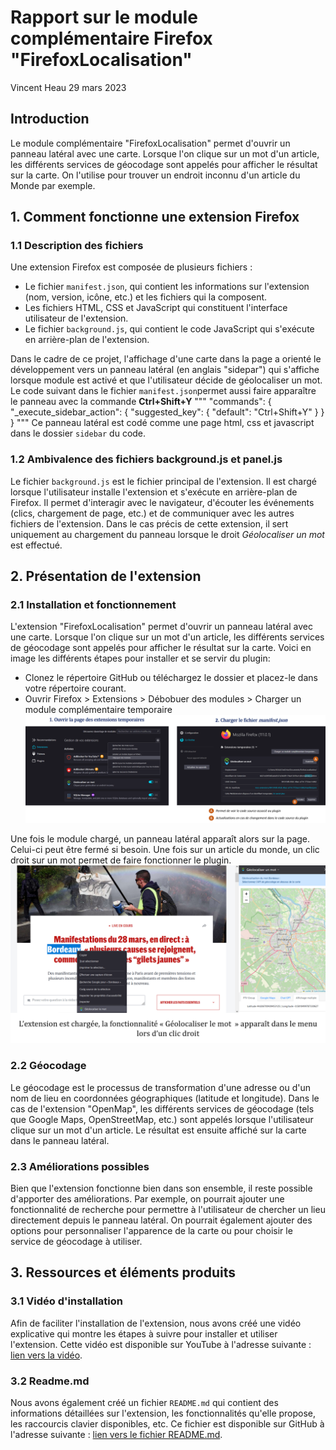 # Rapport sur le module complémentaire Firefox "FirefoxLocalisation"
Vincent Heau
29 mars 2023

## Introduction
Le module complémentaire "FirefoxLocalisation" permet d'ouvrir un panneau latéral avec une carte. Lorsque l'on clique sur un mot d'un article, les différents services de géocodage sont appelés pour afficher le résultat sur la carte. On l'utilise pour trouver un endroit inconnu d'un article du Monde par exemple.

## 1. Comment fonctionne une extension Firefox
### 1.1 Description des fichiers
Une extension Firefox est composée de plusieurs fichiers :
- Le fichier `manifest.json`, qui contient les informations sur l'extension (nom, version, icône, etc.) et les fichiers qui la composent.
- Les fichiers HTML, CSS et JavaScript qui constituent l'interface utilisateur de l'extension.
- Le fichier `background.js`, qui contient le code JavaScript qui s'exécute en arrière-plan de l'extension.

Dans le cadre de ce projet, l'affichage d'une carte dans la page a orienté le développement vers un panneau latéral (en anglais "sidepar") qui s'affiche lorsque module est activé et que l'utilisateur décide de géolocaliser un mot. 
Le code suivant dans le fichier `manifest.json`permet aussi faire apparaître le panneau avec la commande **Ctrl+Shift+Y**
"""
"commands": {
    "_execute_sidebar_action": {
      "suggested_key": {
        "default": "Ctrl+Shift+Y"
      }
    }
  }
"""
Ce panneau latéral est codé comme une page html, css et javascript dans le dossier `sidebar` du code.


### 1.2 Ambivalence des fichiers background.js et panel.js
Le fichier `background.js` est le fichier principal de l'extension. Il est chargé lorsque l'utilisateur installe l'extension et s'exécute en arrière-plan de Firefox. Il permet d'interagir avec le navigateur, d'écouter les événements (clics, chargement de page, etc.) et de communiquer avec les autres fichiers de l'extension. Dans le cas précis de cette extension, il sert uniquement au chargement du panneau lorsque le droit *Géolocaliser un mot* est effectué.

## 2. Présentation de l'extension
### 2.1 Installation et fonctionnement
L'extension "FirefoxLocalisation" permet d'ouvrir un panneau latéral avec une carte. Lorsque l'on clique sur un mot d'un article, les différents services de géocodage sont appelés pour afficher le résultat sur la carte.
Voici en image les différents étapes pour installer et se servir du plugin:

- Clonez le répertoire GitHub ou téléchargez le dossier et placez-le dans votre répertoire courant.
- Ouvrir Firefox > Extensions > Débobuer des modules > Charger un module complémentaire temporaire
![chargement](icons/chargement.png)

Une fois le module chargé, un panneau latéral apparaît alors sur la page. Celui-ci peut être fermé si besoin. Une fois sur un article du monde, un clic droit sur un mot permet de faire fonctionner le plugin.
![fonctionnement](icons/fonctionnement.png)

### 2.2 Géocodage
Le géocodage est le processus de transformation d'une adresse ou d'un nom de lieu en coordonnées géographiques (latitude et longitude). Dans le cas de l'extension "OpenMap", les différents services de géocodage (tels que Google Maps, OpenStreetMap, etc.) sont appelés lorsque l'utilisateur clique sur un mot d'un article. Le résultat est ensuite affiché sur la carte dans le panneau latéral.

### 2.3 Améliorations possibles
Bien que l'extension fonctionne bien dans son ensemble, il reste possible d'apporter des améliorations. Par exemple, on pourrait ajouter une fonctionnalité de recherche pour permettre à l'utilisateur de chercher un lieu directement depuis le panneau latéral. On pourrait également ajouter des options pour personnaliser l'apparence de la carte ou pour choisir le service de géocodage à utiliser.

## 3. Ressources et éléments produits
### 3.1 Vidéo d'installation
Afin de faciliter l'installation de l'extension, nous avons créé une vidéo explicative qui montre les étapes à suivre pour installer et utiliser l'extension. Cette vidéo est disponible sur YouTube à l'adresse suivante : [lien vers la vidéo](https://www.youtube.com/watch?v=XXXXXXXXXXX).

### 3.2 Readme.md
Nous avons également créé un fichier `README.md` qui contient des informations détaillées sur l'extension, les fonctionnalités qu'elle propose, les raccourcis clavier disponibles, etc. Ce fichier est disponible sur GitHub à l'adresse suivante : [lien vers le fichier README.md](https://github.com/XXXXXXXXXX/extension-openmap/blob/master/README.md).
